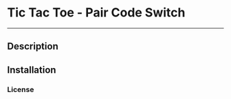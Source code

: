 # Tic Tac Toe - Pair Code Switch
------------------------------------

## Description


## Installation


### License
